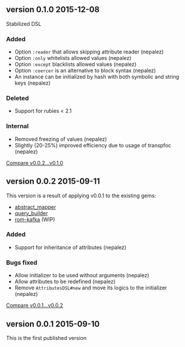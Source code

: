 ## version 0.1.0 2015-12-08

Stabilized DSL

### Added

* Option `:reader` that allows skipping attribute reader (nepalez)
* Option `:only` whitelists allowed values (nepalez)
* Option `:except` blacklists allowed values (nepalez)
* Option `:coercer` is an alternative to block syntax (nepalez)
* An instance can be initialized by hash with both symbolic and string keys (nepalez)

### Deleted

* Support for rubies < 2.1

### Internal

* Removed freezing of values (nepalez)
* Slightly (20-25%) improved efficiency due to usage of transpfoc (nepalez)

[Compare v0.0.2...v0.1.0](https://github.com/nepalez/attributes_dsl/compare/v0.0.2...v0.1.0)

## version 0.0.2 2015-09-11

This version is a result of applying v0.0.1 to the existing gems:

* [abstract_mapper](https://github.com/nepalez/abstract_mapper)
* [query_builder](https://github.com/nepalez/query_builder)
* [rom-kafka](https://github.com/nepalez/rom-kafka) (WIP)

### Added

* Support for inheritance of attributes (nepalez)

### Bugs fixed

* Allow initializer to be used without arguments (nepalez)
* Allow attributes to be redefined (nepalez)
* Remove `AttributesDSL#new` and move its logics to the initializer (nepalez)

[Compare v0.0.1...v0.0.2](https://github.com/nepalez/attributes_dsl/compare/v0.0.1...v0.0.2)

## version 0.0.1 2015-09-10

This is the first published version
